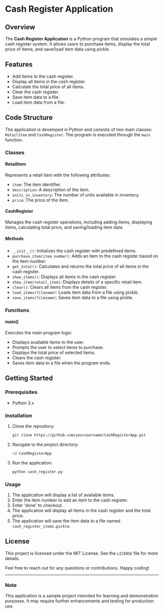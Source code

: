 # Cash Register Application

## Overview
The **Cash Register Application** is a Python program that simulates a simple cash register system. It allows users to purchase items, display the total price of items, and save/load item data using pickle.

## Features
- Add items to the cash register.
- Display all items in the cash register.
- Calculate the total price of all items.
- Clear the cash register.
- Save item data to a file.
- Load item data from a file.

## Code Structure
The application is developed in Python and consists of two main classes: `RetailItem` and `CashRegister`. The program is executed through the `main` function.

### Classes

#### RetailItem
Represents a retail item with the following attributes:
- `item`: The item identifier.
- `description`: A description of the item.
- `units_in_inventory`: The number of units available in inventory.
- `price`: The price of the item.

#### CashRegister
Manages the cash register operations, including adding items, displaying items, calculating total price, and saving/loading item data.

##### Methods
- `__init__()`: Initializes the cash register with predefined items.
- `purchase_item(item_number)`: Adds an item to the cash register based on the item number.
- `get_total()`: Calculates and returns the total price of all items in the cash register.
- `show_items()`: Displays all items in the cash register.
- `show_item(retail_item)`: Displays details of a specific retail item.
- `clear()`: Clears all items from the cash register.
- `load_items(filename)`: Loads item data from a file using pickle.
- `save_items(filename)`: Saves item data to a file using pickle.

### Functions

#### main()
Executes the main program logic:
- Displays available items to the user.
- Prompts the user to select items to purchase.
- Displays the total price of selected items.
- Clears the cash register.
- Saves item data to a file when the program ends.

## Getting Started

### Prerequisites
- Python 3.x

### Installation
1. Clone the repository:
    ```sh
    git clone https://github.com/yourusername/CashRegisterApp.git
    ```
2. Navigate to the project directory:
    ```sh
    cd CashRegisterApp
    ```
3. Run the application:
    ```sh
    python cash_register.py
    ```

### Usage
1. The application will display a list of available items.
2. Enter the item number to add an item to the cash register.
3. Enter 'done' to checkout.
4. The application will display all items in the cash register and the total price.
5. The application will save the item data to a file named `cash_register_items.pickle`.

## License
This project is licensed under the MIT License. See the `LICENSE` file for more details.

Feel free to reach out for any questions or contributions. Happy coding!

---

### Note
This application is a sample project intended for learning and demonstration purposes. It may require further enhancements and testing for production use.
